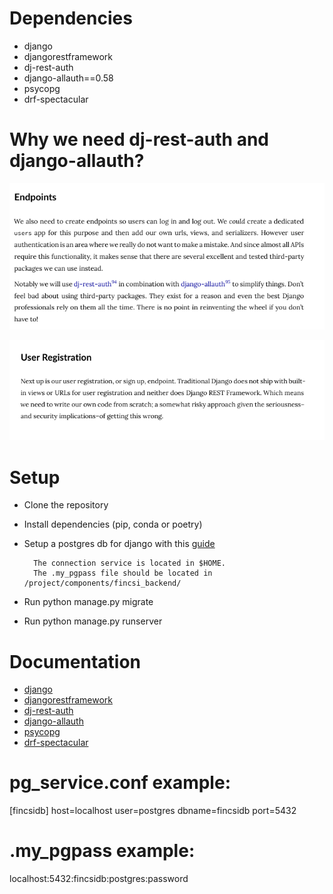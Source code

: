 # Dependencies
- django
- djangorestframework
- dj-rest-auth
- django-allauth==0.58
- psycopg 
- drf-spectacular

# Why we need dj-rest-auth and django-allauth?

![endpoints](readmeassets/endpoints.png)

![userreg](readmeassets/userreg.png)

# Setup
- Clone the repository
- Install dependencies (pip, conda or poetry)
- Setup a postgres db for django with this [guide](https://docs.djangoproject.com/en/4.2/ref/databases/#postgresql-notes)

        The connection service is located in $HOME.
        The .my_pgpass file should be located in /project/components/fincsi_backend/

- Run python manage.py migrate
- Run python manage.py runserver

# Documentation
- [django](https://docs.djangoproject.com/en/4.2/)
- [djangorestframework](https://www.django-rest-framework.org/)
- [dj-rest-auth](https://dj-rest-auth.readthedocs.io/en/latest/)
- [django-allauth](https://docs.allauth.org/en/latest/)
- [psycopg](https://www.psycopg.org/docs/)
- [drf-spectacular](https://drf-spectacular.readthedocs.io/en/latest/readme.html)


# pg_service.conf example:

[fincsidb]
host=localhost
user=postgres
dbname=fincsidb
port=5432

# .my_pgpass example:
localhost:5432:fincsidb:postgres:password